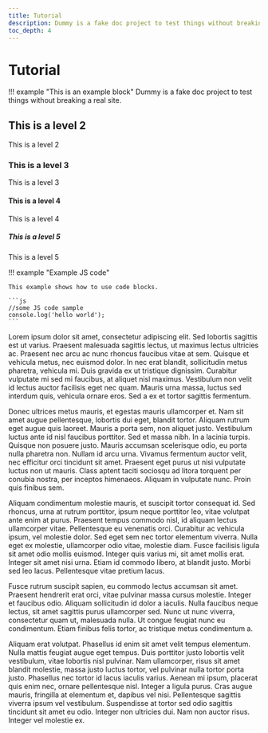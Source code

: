 ```yaml
---
title: Tutorial
description: Dummy is a fake doc project to test things without breaking a real site.
toc_depth: 4
---
```


# Tutorial

!!! example "This is an example block"
    Dummy is a fake doc project to test things without breaking a real site.

## This is a level 2

This is a level 2

### This is a level 3

This is a level 3

#### This is a level 4

This is a level 4

##### This is a level 5

This is a level 5

!!! example "Example JS code"

    This example shows how to use code blocks.

    ```js
    //some JS code sample
    console.log('hello world');
    ```

Lorem ipsum dolor sit amet, consectetur adipiscing elit. Sed lobortis sagittis est ut varius.
Praesent malesuada sagittis lectus, ut maximus lectus ultricies ac. Praesent nec arcu ac nunc
rhoncus faucibus vitae at sem. Quisque et vehicula metus, nec euismod dolor. In nec erat blandit,
sollicitudin metus pharetra, vehicula mi. Duis gravida ex ut tristique dignissim. Curabitur
vulputate mi sed mi faucibus, at aliquet nisl maximus. Vestibulum non velit id lectus auctor
facilisis eget nec quam. Mauris urna massa, luctus sed interdum quis, vehicula ornare eros. Sed a ex
et tortor sagittis fermentum.

Donec ultrices metus mauris, et egestas mauris ullamcorper et. Nam sit amet augue pellentesque,
lobortis dui eget, blandit tortor. Aliquam rutrum eget augue quis laoreet. Mauris a porta sem, non
aliquet justo. Vestibulum luctus ante id nisl faucibus porttitor. Sed et massa nibh. In a lacinia
turpis. Quisque non posuere justo. Mauris accumsan scelerisque odio, eu porta nulla pharetra non.
Nullam id arcu urna. Vivamus fermentum auctor velit, nec efficitur orci tincidunt sit amet. Praesent
eget purus ut nisi vulputate luctus non ut mauris. Class aptent taciti sociosqu ad litora torquent
per conubia nostra, per inceptos himenaeos. Aliquam in vulputate nunc. Proin quis finibus sem.

Aliquam condimentum molestie mauris, et suscipit tortor consequat id. Sed rhoncus, urna at rutrum
porttitor, ipsum neque porttitor leo, vitae volutpat ante enim at purus. Praesent tempus commodo
nisl, id aliquam lectus ullamcorper vitae. Pellentesque eu venenatis orci. Curabitur ac vehicula
ipsum, vel molestie dolor. Sed eget sem nec tortor elementum viverra. Nulla eget ex molestie,
ullamcorper odio vitae, molestie diam. Fusce facilisis ligula sit amet odio mollis euismod. Integer
quis varius mi, sit amet mollis erat. Integer sit amet nisi urna. Etiam id commodo libero, at
blandit justo. Morbi sed leo lacus. Pellentesque vitae pretium lacus.

Fusce rutrum suscipit sapien, eu commodo lectus accumsan sit amet. Praesent hendrerit erat orci,
vitae pulvinar massa cursus molestie. Integer et faucibus odio. Aliquam sollicitudin id dolor a
iaculis. Nulla faucibus neque lectus, sit amet sagittis purus ullamcorper sed. Nunc ut nunc viverra,
consectetur quam ut, malesuada nulla. Ut congue feugiat nunc eu condimentum. Etiam finibus felis
tortor, ac tristique metus condimentum a.

Aliquam erat volutpat. Phasellus id enim sit amet velit tempus elementum. Nulla mattis feugiat augue
eget tempus. Duis porttitor justo lobortis velit vestibulum, vitae lobortis nisl pulvinar. Nam
ullamcorper, risus sit amet blandit molestie, massa justo luctus tortor, vel pulvinar nulla tortor
porta justo. Phasellus nec tortor id lacus iaculis varius. Aenean mi ipsum, placerat quis enim nec,
ornare pellentesque nisl. Integer a ligula purus. Cras augue mauris, fringilla at elementum et,
dapibus vel nisi. Pellentesque sagittis viverra ipsum vel vestibulum. Suspendisse at tortor sed odio
sagittis tincidunt sit amet eu odio. Integer non ultricies dui. Nam non auctor risus. Integer vel
molestie ex.
